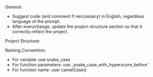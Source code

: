 General: 
- Suggest code (and comment if neccessary) in English, regardless language of the prompt.
- After everychange, update the project structure section so that it correctly reflect the project.

Project Structure: 


Naming Convention: 
- For variable: use snake_case
- For function parameters: use _snake_case_with_hyperscore_before'
- For function name: user camelCase() 